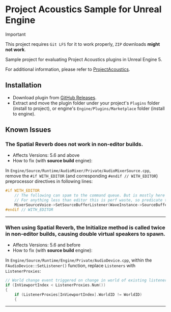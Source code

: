 # Project Acoustics Sample for Unreal Engine

> [!IMPORTANT]
>
> This project requires `Git LFS` for it to work properly, `ZIP` downloads **might not work**.

Sample project for evaluating Project Acoustics plugins in Unreal Engine 5.

For additional information, please refer to [ProjectAcoustics](https://github.com/viayulo/ProjectAcoustics).

## Installation

- Download plugin from [GitHub Releases](https://github.com/viayulo/AcousticsGameUE/releases).
- Extract and move the plugin folder under your project's `Plugins` folder (install to project), or engine's `Engine/Plugins/Marketplace` folder (install to engine).

## Known Issues

### The **Spatial Reverb** does not work in non-editor builds.

- Affects Versions: 5.6 and above
- How to fix (with **source build** engine):

In `Engine/Source/Runtime/AudioMixer/Private/AudioMixerSource.cpp`, remove the `#if WITH_EDITOR` (and corresponding `#endif // WITH_EDITOR`) preprocessor directives in following lines:

```cpp
#if WITH_EDITOR
	// The following can spam to the command queue. But is mostly here so that the editor live edits are immedately heard
	// For anything less than editor this is perf waste, so predicate this only to be run in editor.
	MixerSourceVoice->SetSourceBufferListener(WaveInstance->SourceBufferListener, WaveInstance->bShouldSourceBufferListenerZeroBuffer);
#endif // WITH_EDITOR
```
---

### When using **Spatial Reverb**, the Initialize method is called twice in non-editor builds, causing double virtual speakers to spawn.

- Affects Versions: 5.6 and before
- How to fix (with **source build** engine):

In `Engine/Source/Runtime/Engine/Private/AudioDevice.cpp`, within the `FAudioDevice::SetListener()` function, replace `Listeners` with `ListenerProxies`:

```cpp
// World change event triggered on change in world of existing listener.
if (InViewportIndex < ListenerProxies.Num())
{
    if (ListenerProxies[InViewportIndex].WorldID != WorldID)
    {
```
---
